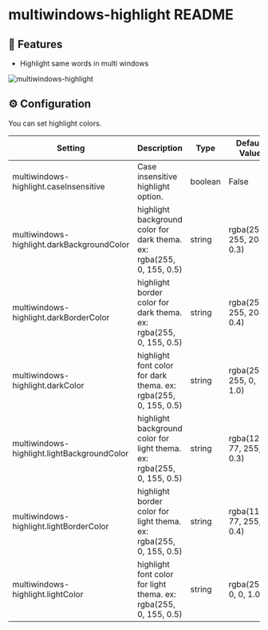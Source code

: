 # multiwindows-highlight README

## 🌸 Features

* Highlight same words in multi windows

![multiwindows-highlight](images/multiwindows-highlight.gif)

## ⚙️ Configuration

You can set highlight colors.

| Setting                                     | Description                                                            | Type    | Default Value            |
| ------------------------------------------- | ---------------------------------------------------------------------- | ------- | ------------------------ |
| multiwindows-highlight.caseInsensitive      | Case insensitive highlight option.                                     | boolean | False                    |
| multiwindows-highlight.darkBackgroundColor  | highlight background color for dark thema. ex: rgba(255, 0, 155, 0.5)  | string  | rgba(255, 255, 204, 0.3) |
| multiwindows-highlight.darkBorderColor      | highlight border color for dark thema. ex: rgba(255, 0, 155, 0.5)      | string  | rgba(255, 255, 204, 0.4) |
| multiwindows-highlight.darkColor            | highlight font color for dark thema. ex: rgba(255, 0, 155, 0.5)        | string  | rgba(255, 255, 0, 1.0)   |
| multiwindows-highlight.lightBackgroundColor | highlight background color for light thema. ex: rgba(255, 0, 155, 0.5) | string  | rgba(124, 77, 255, 0.3)  |
| multiwindows-highlight.lightBorderColor     | highlight border color for light thema. ex: rgba(255, 0, 155, 0.5)     | string  | rgba(1124, 77, 255, 0.4) |
| multiwindows-highlight.lightColor           | highlight font color for light thema. ex: rgba(255, 0, 155, 0.5)       | string  | rgba(255, 0, 0, 1.0)     |
